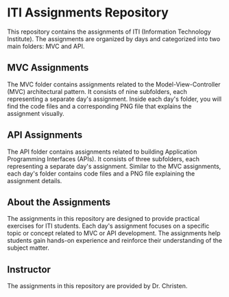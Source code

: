 # ITI Assignments Repository

This repository contains the assignments of ITI (Information Technology Institute). The assignments are organized by days and categorized into two main folders: MVC and API.

## MVC Assignments

The MVC folder contains assignments related to the Model-View-Controller (MVC) architectural pattern. It consists of nine subfolders, each representing a separate day's assignment. Inside each day's folder, you will find the code files and a corresponding PNG file that explains the assignment visually.

## API Assignments

The API folder contains assignments related to building Application Programming Interfaces (APIs). It consists of three subfolders, each representing a separate day's assignment. Similar to the MVC assignments, each day's folder contains code files and a PNG file explaining the assignment details.

## About the Assignments

The assignments in this repository are designed to provide practical exercises for ITI students. Each day's assignment focuses on a specific topic or concept related to MVC or API development. The assignments help students gain hands-on experience and reinforce their understanding of the subject matter.

## Instructor

The assignments in this repository are provided by Dr. Christen. 
